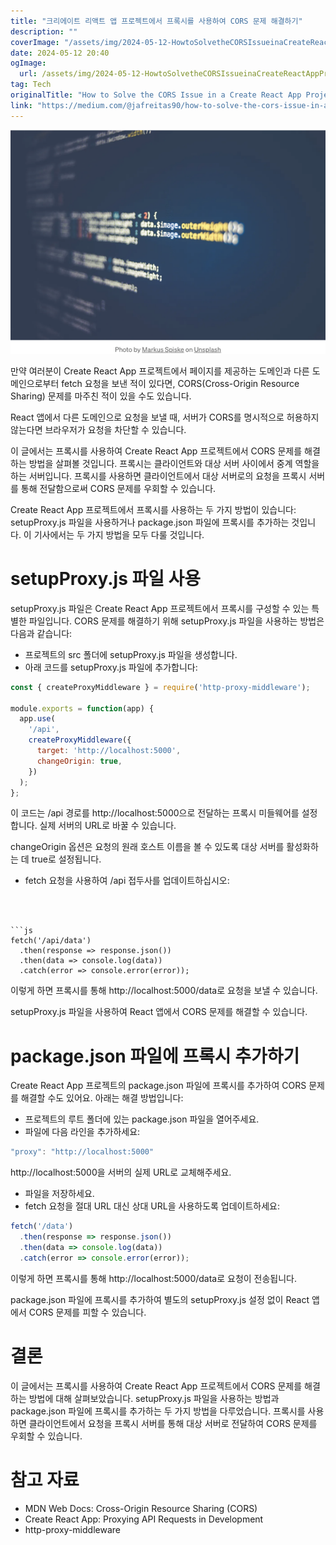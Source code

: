 ```yaml
---
title: "크리에이트 리액트 앱 프로젝트에서 프록시를 사용하여 CORS 문제 해결하기"
description: ""
coverImage: "/assets/img/2024-05-12-HowtoSolvetheCORSIssueinaCreateReactAppProjectwithaProxy_0.png"
date: 2024-05-12 20:40
ogImage: 
  url: /assets/img/2024-05-12-HowtoSolvetheCORSIssueinaCreateReactAppProjectwithaProxy_0.png
tag: Tech
originalTitle: "How to Solve the CORS Issue in a Create React App Project with a Proxy"
link: "https://medium.com/@jafreitas90/how-to-solve-the-cors-issue-in-a-create-react-app-project-with-a-proxy-5403141d7f32"
---
```



<img src="/assets/img/2024-05-12-HowtoSolvetheCORSIssueinaCreateReactAppProjectwithaProxy_0.png" />

만약 여러분이 Create React App 프로젝트에서 페이지를 제공하는 도메인과 다른 도메인으로부터 fetch 요청을 보낸 적이 있다면, CORS(Cross-Origin Resource Sharing) 문제를 마주친 적이 있을 수도 있습니다.

React 앱에서 다른 도메인으로 요청을 보낼 때, 서버가 CORS를 명시적으로 허용하지 않는다면 브라우저가 요청을 차단할 수 있습니다.

이 글에서는 프록시를 사용하여 Create React App 프로젝트에서 CORS 문제를 해결하는 방법을 살펴볼 것입니다. 프록시는 클라이언트와 대상 서버 사이에서 중계 역할을 하는 서버입니다. 프록시를 사용하면 클라이언트에서 대상 서버로의 요청을 프록시 서버를 통해 전달함으로써 CORS 문제를 우회할 수 있습니다.



Create React App 프로젝트에서 프록시를 사용하는 두 가지 방법이 있습니다: setupProxy.js 파일을 사용하거나 package.json 파일에 프록시를 추가하는 것입니다. 이 기사에서는 두 가지 방법을 모두 다룰 것입니다.

# setupProxy.js 파일 사용

setupProxy.js 파일은 Create React App 프로젝트에서 프록시를 구성할 수 있는 특별한 파일입니다. CORS 문제를 해결하기 위해 setupProxy.js 파일을 사용하는 방법은 다음과 같습니다:

- 프로젝트의 src 폴더에 setupProxy.js 파일을 생성합니다.
- 아래 코드를 setupProxy.js 파일에 추가합니다:



```js
const { createProxyMiddleware } = require('http-proxy-middleware');

module.exports = function(app) {
  app.use(
    '/api',
    createProxyMiddleware({
      target: 'http://localhost:5000',
      changeOrigin: true,
    })
  );
};
```

이 코드는 /api 경로를 http://localhost:5000으로 전달하는 프록시 미들웨어를 설정합니다. 실제 서버의 URL로 바꿀 수 있습니다.

changeOrigin 옵션은 요청의 원래 호스트 이름을 볼 수 있도록 대상 서버를 활성화하는 데 true로 설정됩니다.

- fetch 요청을 사용하여 /api 접두사를 업데이트하십시오:
```



```js
fetch('/api/data')
  .then(response => response.json())
  .then(data => console.log(data))
  .catch(error => console.error(error));
```

이렇게 하면 프록시를 통해 http://localhost:5000/data로 요청을 보낼 수 있습니다.

setupProxy.js 파일을 사용하여 React 앱에서 CORS 문제를 해결할 수 있습니다.

# package.json 파일에 프록시 추가하기



Create React App 프로젝트의 package.json 파일에 프록시를 추가하여 CORS 문제를 해결할 수도 있어요. 아래는 해결 방법입니다:

- 프로젝트의 루트 폴더에 있는 package.json 파일을 열어주세요.
- 파일에 다음 라인을 추가하세요:

```js
"proxy": "http://localhost:5000"
```

http://localhost:5000을 서버의 실제 URL로 교체해주세요.



- 파일을 저장하세요.
- fetch 요청을 절대 URL 대신 상대 URL을 사용하도록 업데이트하세요:

```js
fetch('/data')
  .then(response => response.json())
  .then(data => console.log(data))
  .catch(error => console.error(error));
```

이렇게 하면 프록시를 통해 http://localhost:5000/data로 요청이 전송됩니다.

package.json 파일에 프록시를 추가하여 별도의 setupProxy.js 설정 없이 React 앱에서 CORS 문제를 피할 수 있습니다.



# 결론

이 글에서는 프록시를 사용하여 Create React App 프로젝트에서 CORS 문제를 해결하는 방법에 대해 살펴보았습니다. setupProxy.js 파일을 사용하는 방법과 package.json 파일에 프록시를 추가하는 두 가지 방법을 다루었습니다. 프록시를 사용하면 클라이언트에서 요청을 프록시 서버를 통해 대상 서버로 전달하여 CORS 문제를 우회할 수 있습니다.

# 참고 자료

- MDN Web Docs: Cross-Origin Resource Sharing (CORS)
- Create React App: Proxying API Requests in Development
- http-proxy-middleware